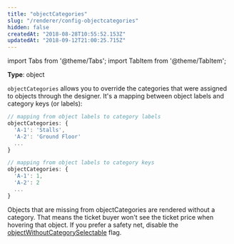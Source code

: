 ```yaml
---
title: "objectCategories"
slug: "/renderer/config-objectcategories"
hidden: false
createdAt: "2018-08-28T10:55:52.153Z"
updatedAt: "2018-09-12T21:00:25.715Z"
---
```


import Tabs from '@theme/Tabs';
import TabItem from '@theme/TabItem';

**Type**: object  

`objectCategories` allows you to override the categories that were assigned to objects through the designer. It's a mapping between object labels and category keys (or labels):

```javascript
// mapping from object labels to category labels
objectCategories: {
  'A-1': 'Stalls',
  'A-2': 'Ground Floor'
  ...
}
```

```javascript
// mapping from object labels to category keys
objectCategories: {
  'A-1': 1,
  'A-2': 2
  ...
}
```

Objects that are missing from objectCategories are rendered without a category. That means the ticket buyer won't see the ticket price when hovering that object. If you prefer a safety net, disable the [objectWithoutCategorySelectable](/docs/renderer/config-objectwithoutcategoryselectable) flag.
